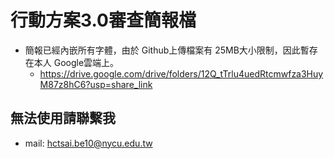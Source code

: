 # 行動方案3.0審查簡報檔
- 簡報已經內嵌所有字體，由於 Github上傳檔案有 25MB大小限制，因此暫存在本人 Google雲端上。
  - https://drive.google.com/drive/folders/12Q_tTrlu4uedRtcmwfza3HuyM87z8hC6?usp=share_link
## 無法使用請聯繫我
- mail: hctsai.be10@nycu.edu.tw
